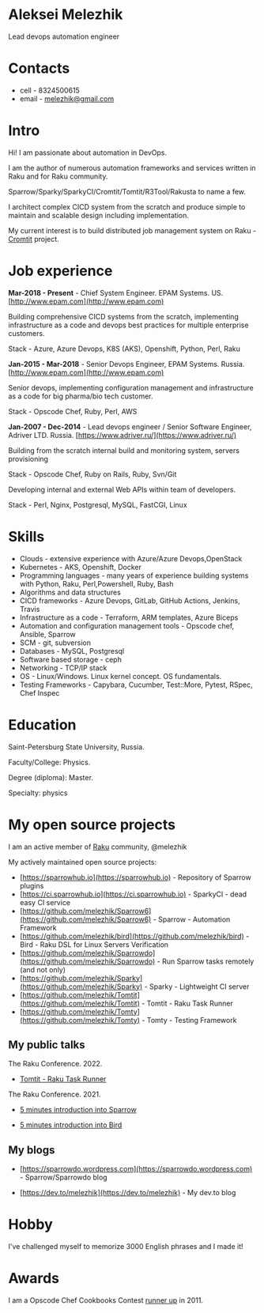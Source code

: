 # Aleksei Melezhik 

Lead devops automation engineer

# Contacts

* cell - 8324500615
* email - melezhik@gmail.com

# Intro

Hi! I am passionate about automation in DevOps. 

I am the author of numerous automation frameworks and services written in Raku and for Raku community. 

Sparrow/Sparky/SparkyCI/Cromtit/Tomtit/R3Tool/Rakusta to name a few. 

I architect complex CICD system from the scratch and produce simple to maintain and scalable design including implementation.

My current interest is to build distributed job management system on Raku - [Cromtit](https://github.com/melezhik/Cromtit) project.

# Job experience

**Mar-2018 - Present** - Chief System Engineer. EPAM Systems. US. [http://www.epam.com](http://www.epam.com)

Building comprehensive CICD systems from the scratch, implementing infrastructure as a code and devops best practices for multiple enterprise customers.

Stack - Azure, Azure Devops, K8S (AKS), Openshift, Python, Perl, Raku

**Jan-2015 - Mar-2018** - Senior Devops Engineer, EPAM Systems. Russia. [http://www.epam.com](http://www.epam.com)

Senior devops, implementing configuration management and infrastructure as a code for big pharma/bio tech customer.

Stack - Opscode Chef, Ruby, Perl, AWS

**Jan-2007 - Dec-2014** - Lead devops engineer / Senior Software Engineer, Adriver LTD. Russia. [https://www.adriver.ru/](https://www.adriver.ru/)

Building from the scratch internal build and monitoring system, servers provisioning

Stack -  Opscode Chef, Ruby on Rails, Ruby, Svn/Git

Developing internal and external Web APIs within team of developers.

Stack - Perl, Nginx, Postgresql, MySQL, FastCGI, Linux

# Skills

* Clouds - extensive experience with Azure/Azure Devops,OpenStack
* Kubernetes - AKS, Openshift, Docker
* Programming languages - many years of experience building 
systems with Python, Raku, Perl,Powershell, Ruby, Bash
* Algorithms and data structures
* CICD frameworks - Azure Devops, GitLab, GitHub Actions, Jenkins, Travis
* Infrastructure as a code - Terraform, ARM templates, Azure Biceps
* Automation and configuration management tools - Opscode chef, Ansible, Sparrow
* SCM - git, subversion
* Databases - MySQL, Postgresql
* Software based storage - ceph
* Networking - TCP/IP stack
* OS - Linux/Windows. Linux kernel concept. OS fundamentals. 
* Testing Frameworks - Capybara, Cucumber, Test::More, Pytest, RSpec, Chef Inspec

# Education

Saint-Petersburg State University, Russia. 

Faculty/College: Physics. 

Degree (diploma): Master. 

Specialty: physics

# My open source projects

I am an active member of [Raku](https://raku.org) community, @melezhik

My actively maintained open source projects:

* [https://sparrowhub.io](https://sparrowhub.io) - Repository of Sparrow plugins
* [https://ci.sparrowhub.io](https://ci.sparrowhub.io) - SparkyCI - dead easy CI service
* [https://github.com/melezhik/Sparrow6](https://github.com/melezhik/Sparrow6) - Sparrow - Automation Framework
* [https://github.com/melezhik/bird](https://github.com/melezhik/bird) - Bird - Raku DSL for Linux Servers Verification
* [https://github.com/melezhik/Sparrowdo](https://github.com/melezhik/Sparrowdo) - Run Sparrow tasks remotely (and not only)
* [https://github.com/melezhik/Sparky](https://github.com/melezhik/Sparky) - Sparky - Lightweight CI server
* [https://github.com/melezhik/Tomtit](https://github.com/melezhik/Tomtit) - Tomtit - Raku Task Runner
* [https://github.com/melezhik/Tomty](https://github.com/melezhik/Tomty) - Tomty - Testing Framework

## My public talks

The Raku Conference. 2022.

* [Tomtit - Raku Task Runner](https://twitter.com/melezhik2/status/1558570476812787713)

The Raku Conference. 2021.

* [5 minutes introduction into Sparrow](https://conf.raku.org/talk/164)

* [5 minutes introduction into Bird](https://conf.raku.org/talk/165)

## My blogs

* [https://sparrowdo.wordpress.com](https://sparrowdo.wordpress.com) - Sparrow/Sparrowdo blog

* [https://dev.to/melezhik](https://dev.to/melezhik) - My dev.to blog

# Hobby

I've challenged myself to memorize 3000 English phrases and I made it!

# Awards

I am a Opscode Chef Cookbooks Contest [runner up](https://blog.chef.io/the-cookbook-contest-is-over-and-the-winners-are/) in 2011.

